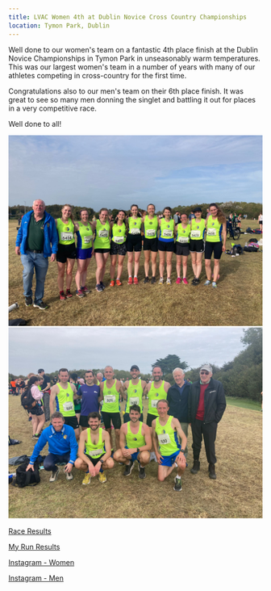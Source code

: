```yaml
---
title: LVAC Women 4th at Dublin Novice Cross Country Championships
location: Tymon Park, Dublin
---
```


Well done to our women's team on a fantastic 4th place finish at the Dublin Novice Championships in Tymon Park in unseasonably warm temperatures. This was our largest women's team in a number of years with many of our athletes competing in cross-country for the first time. 

Congratulations also to our men's team on their 6th place finish. It was great to see so many men donning the singlet and battling it out for places in a very competitive race.

Well done to all!

<img src="/assets/images/races/2023-dublin-novice-xc/Women-Novice-XC-2023.jpeg" class="img-fluid" alt="Women's Team">

<img src="/assets/images/races/2023-dublin-novice-xc/Men-Novice-XC-2023.jpeg" class="img-fluid" alt="Men's Team">

<a href="/races/2023-10-08-Dublin-Novice-XC/" target="_blank" rel="noopener noreferrer">Race Results</a>

<a href="https://www.myrunresults.com/events/dublin_uneven_age_junior_and_novice_cross_county_championships/4935/results" target="_blank" rel="noopener noreferrer">My Run Results</a>

<a href="https://www.instagram.com/p/CyJroNdshuj/?img_index=1" target="_blank" rel="noopener noreferrer">Instagram - Women</a>

<a href="https://www.instagram.com/p/CyJqurlM5yr/?img_index=1" target="_blank" rel="noopener noreferrer">Instagram - Men</a>